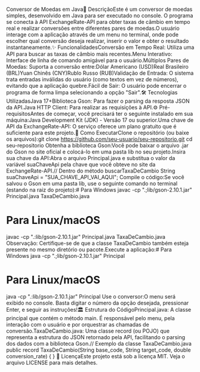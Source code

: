 Conversor de Moedas em Java📝 DescriçãoEste é um conversor de moedas simples, desenvolvido em Java para ser executado no console. O programa se conecta à API ExchangeRate-API para obter taxas de câmbio em tempo real e realizar conversões entre diferentes pares de moedas.O usuário interage com a aplicação através de um menu no terminal, onde pode escolher qual conversão deseja realizar, inserir o valor e obter o resultado instantaneamente.✨ FuncionalidadesConversão em Tempo Real: Utiliza uma API para buscar as taxas de câmbio mais recentes.Menu Interativo: Interface de linha de comando amigável para o usuário.Múltiplos Pares de Moedas: Suporta a conversão entre:Dólar Americano (USD)Real Brasileiro (BRL)Yuan Chinês (CNY)Rublo Russo (RUB)Validação de Entrada: O sistema trata entradas inválidas do usuário (como textos em vez de números), evitando que a aplicação quebre.Fácil de Sair: O usuário pode encerrar o programa de forma limpa selecionando a opção "Sair".🛠️ Tecnologias UtilizadasJava 17+Biblioteca Gson: Para fazer o parsing da resposta JSON da API.Java HTTP Client: Para realizar as requisições à API.⚙️ Pré-requisitosAntes de começar, você precisará ter o seguinte instalado em sua máquina:Java Development Kit (JDK) - Versão 17 ou superior.Uma chave de API da ExchangeRate-API: O serviço oferece um plano gratuito que é suficiente para este projeto.🚀 Como ExecutarClone o repositório (ou baixe os arquivos):git clone https://github.com/seu-usuario/seu-repositorio.git
cd seu-repositorio
Obtenha a biblioteca Gson:Você pode baixar o arquivo .jar do Gson no site oficial e colocá-lo em uma pasta lib no seu projeto.Insira sua chave da API:Abra o arquivo Principal.java e substitua o valor da variável suaChaveApi pela chave que você obteve no site da ExchangeRate-API.// Dentro do método buscarTaxaDeCambio
String suaChaveApi = "SUA_CHAVE_API_VAI_AQUI";
Compile o código:Se você salvou o Gson em uma pasta lib, use o seguinte comando no terminal (estando na raiz do projeto):# Para Windows
javac -cp ".;lib/gson-2.10.1.jar" Principal.java TaxaDeCambio.java

# Para Linux/macOS
javac -cp ".:lib/gson-2.10.1.jar" Principal.java TaxaDeCambio.java
Observação: Certifique-se de que a classe TaxaDeCambio também esteja presente no mesmo diretório ou pacote.Execute a aplicação:# Para Windows
java -cp ".;lib/gson-2.10.1.jar" Principal

# Para Linux/macOS
java -cp ".:lib/gson-2.10.1.jar" Principal
Use o conversor:O menu será exibido no console. Basta digitar o número da opção desejada, pressionar Enter, e seguir as instruções!🏛️ Estrutura do CódigoPrincipal.java: A classe principal que contém o método main. É responsável pelo menu, pela interação com o usuário e por orquestrar as chamadas de conversão.TaxaDeCambio.java: Uma classe record (ou POJO) que representa a estrutura do JSON retornado pela API, facilitando o parsing dos dados com a biblioteca Gson.// Exemplo da classe TaxaDeCambio.java
public record TaxaDeCambio(String base_code, String target_code, double conversion_rate) {
}
📄 LicençaEste projeto está sob a licença MIT. Veja o arquivo LICENSE para mais detalhes.
